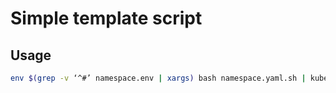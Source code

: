 # Simple template script

## Usage

```sh
env $(grep -v ‘^#’ namespace.env | xargs) bash namespace.yaml.sh | kubectl apply -f -
```
